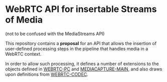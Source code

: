 # WebRTC API for insertable Streams of Media

(not to be confused with the MediaStreams API)

This repository contains a **proposal** for an API that allows the
insertion of user-defined processing steps in the pipeline that
handles media in a WebRTC context.

In order to allow such processing, it defines a number of extensions
to the objects defined in [WEBRTC-PC](https://w3c.github.io/webrtc-pc/) and [MEDIACAPTURE-MAIN](https://w3c.github.io/mediacapture-main/), and also
draws upon definitions from [WEBRTC-CODEC](https://github.com/WICG/web-codecs).


